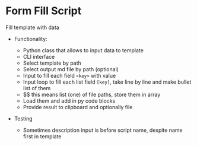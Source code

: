 # Form Fill Script 

Fill template with data

- Functionality:
  - Python class that allows to input data to template
  - CLI interface
  - Select template by path
  - Select output md file by path (optional)
  - Input to fill each field `<key>` with value
  - Input loop to fill each list field `[key]`, take line by line and make bullet list of them
  - $$ this means list (one) of file paths, store them in array
  - Load them and add in py code blocks
  - Provide result to clipboard and optionally file  

- Testing
  - Sometimes description input is before script name, despite name first in template